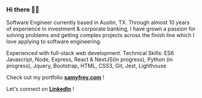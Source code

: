 ### Hi there 👋🏻


Software Engineer currently based in Austin, TX. Through almost 10 years of experience in investment & corporate banking, I have grown a passion for solving problems and getting complex projects across the finish line which I love applying to software engineering. 

Experienced with full-stack web development.
Technical Skills: ES6 Javascript, Node, Express, React & NextJS(in progress), Python (in progress), Jquery, Bootstrap, HTML, CSS3, Git, Jest, Lighthouse



Check out my portfolio **[samyfrey.com](https://www.samyfrey.com/)** !

Let's connect on **[LinkedIn](https://www.linkedin.com/in/samyfrey/)** !



<!--
**samyfrey/samyfrey** is a ✨ _special_ ✨ repository because its `README.md` (this file) appears on your GitHub profile.
🇫🇷 🇺🇸 
Here are some ideas to get you started:

- 🔭 I’m currently working on ...
- 🌱 I’m currently learning ...
- 👯 I’m looking to collaborate on ...
- 🤔 I’m looking for help with ...
- 💬 Ask me about ...
- 📫 How to reach me: ...
- 😄 Pronouns: ...
- ⚡ Fun fact: ...
-->
